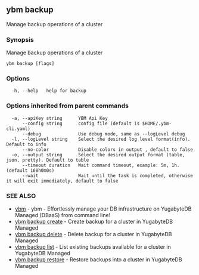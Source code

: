 ## ybm backup

Manage backup operations of a cluster

### Synopsis

Manage backup operations of a cluster

```
ybm backup [flags]
```

### Options

```
  -h, --help   help for backup
```

### Options inherited from parent commands

```
  -a, --apiKey string      YBM Api Key
      --config string      config file (default is $HOME/.ybm-cli.yaml)
      --debug              Use debug mode, same as --logLevel debug
  -l, --logLevel string    Select the desired log level format(info). Default to info
      --no-color           Disable colors in output , default to false
  -o, --output string      Select the desired output format (table, json, pretty). Default to table
      --timeout duration   Wait command timeout, example: 5m, 1h. (default 168h0m0s)
      --wait               Wait until the task is completed, otherwise it will exit immediately, default to false
```

### SEE ALSO

* [ybm](ybm.md)	 - ybm - Effortlessly manage your DB infrastructure on YugabyteDB Managed (DBaaS) from command line!
* [ybm backup create](ybm_backup_create.md)	 - Create backup for a cluster in YugabyteDB Managed
* [ybm backup delete](ybm_backup_delete.md)	 - Delete backup for a cluster in YugabyteDB Managed
* [ybm backup list](ybm_backup_list.md)	 - List existing backups available for a cluster in YugabyteDB Managed
* [ybm backup restore](ybm_backup_restore.md)	 - Restore backups into a cluster in YugabyteDB Managed

